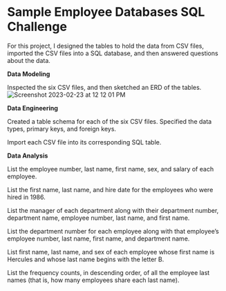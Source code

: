 # Sample Employee Databases SQL Challenge

For this project, I designed the tables to hold the data from CSV files, imported the CSV files into a SQL database, and then answered questions about the data. 

**Data Modeling**

Inspected the six CSV files, and then sketched an ERD of the tables. 
![Screenshot 2023-02-23 at 12 12 01 PM](https://user-images.githubusercontent.com/83734241/220994370-0dbb44b9-aee9-47f2-80cf-8fcbfe776700.png)


**Data Engineering**

Created a table schema for each of the six CSV files. Specified the data types, primary keys, and foreign keys. 

Import each CSV file into its corresponding SQL table.

**Data Analysis**

List the employee number, last name, first name, sex, and salary of each employee.

List the first name, last name, and hire date for the employees who were hired in 1986.

List the manager of each department along with their department number, department name, employee number, last name, and first name.

List the department number for each employee along with that employee’s employee number, last name, first name, and department name.

List first name, last name, and sex of each employee whose first name is Hercules and whose last name begins with the letter B.

List the frequency counts, in descending order, of all the employee last names (that is, how many employees share each last name).

